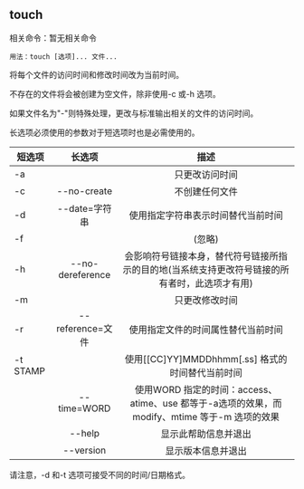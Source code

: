 ## touch

相关命令：暂无相关命令

    用法：touch [选项]... 文件...
将每个文件的访问时间和修改时间改为当前时间。

不存在的文件将会被创建为空文件，除非使用-c 或-h 选项。

如果文件名为"-"则特殊处理，更改与标准输出相关的文件的访问时间。

长选项必须使用的参数对于短选项时也是必需使用的。

|短选项|长选项|描述|
| ------------- |:-------------:|:-----:|
|-a||只更改访问时间|
|-c|--no-create|不创建任何文件
|-d|--date=字符串|使用指定字符串表示时间替代当前时间|
|-f||(忽略)|
|-h|--no-dereference|会影响符号链接本身，替代符号链接所指示的目的地(当系统支持更改符号链接的所有者时，此选项才有用)|
|-m||只更改修改时间
|-r|--reference=文件|使用指定文件的时间属性替代当前时间
|-t STAMP||使用[[CC]YY]MMDDhhmm[.ss] 格式的时间替代当前时间
||--time=WORD|使用WORD 指定的时间：access、atime、use 都等于-a选项的效果，而modify、mtime 等于-m 选项的效果|
||--help|显示此帮助信息并退出
||--version|显示版本信息并退出

请注意，-d 和-t 选项可接受不同的时间/日期格式。
